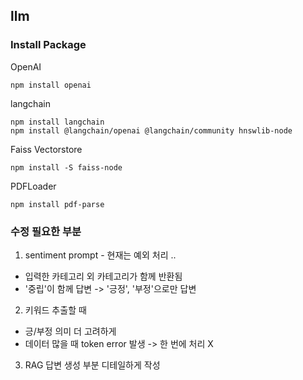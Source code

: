 ## llm

### Install Package

OpenAI

```
npm install openai
```

langchain

```
npm install langchain
npm install @langchain/openai @langchain/community hnswlib-node
```

Faiss Vectorstore

```
npm install -S faiss-node
```

PDFLoader

```
npm install pdf-parse
```

### 수정 필요한 부분

1. sentiment prompt - 현재는 예외 처리 ..

- 입력한 카테고리 외 카테고리가 함께 반환됨
- '중립'이 함께 답변 -> '긍정', '부정'으로만 답변

2. 키워드 추출할 때

- 긍/부정 의미 더 고려하게
- 데이터 많을 때 token error 발생 -> 한 번에 처리 X

3. RAG 답변 생성 부분 디테일하게 작성
